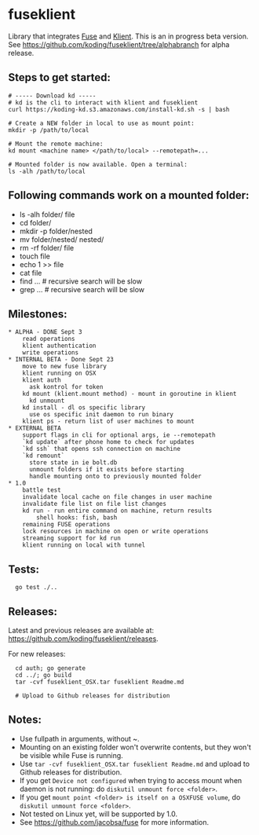 # fuseklient

Library that integrates [Fuse](https://github.com/bazil/fuse) and [Klient](https://github.com/koding/klient). This is an in progress beta version. See https://github.com/koding/fuseklient/tree/alphabranch for alpha release.

## Steps to get started:

    # ----- Download kd -----
    # kd is the cli to interact with klient and fuseklient
    curl https://koding-kd.s3.amazonaws.com/install-kd.sh -s | bash

    # Create a NEW folder in local to use as mount point:
    mkdir -p /path/to/local

    # Mount the remote machine:
    kd mount <machine name> </path/to/local> --remotepath=...

    # Mounted folder is now available. Open a terminal:
    ls -alh /path/to/local

## Following commands work on a mounted folder:

  * ls -alh folder/ file
  * cd folder/
  * mkdir -p folder/nested
  * mv folder/nested/ nested/
  * rm -rf folder/ file
  * touch file
  * echo 1 >> file
  * cat file
  * find ... # recursive search will be slow
  * grep ... # recursive search will be slow

## Milestones:

    * ALPHA - DONE Sept 3
        read operations
        klient authentication
        write operations
    * INTERNAL BETA - Done Sept 23
        move to new fuse library
        klient running on OSX
        klient auth
          ask kontrol for token
        kd mount (klient.mount method) - mount in goroutine in klient
          kd unmount
        kd install - dl os specific library
          use os specific init daemon to run binary
        klient ps - return list of user machines to mount
    * EXTERNAL BETA
        support flags in cli for optional args, ie --remotepath
        `kd update` after phone home to check for updates
        `kd ssh` that opens ssh connection on machine
        `kd remount`
          store state in ie bolt.db
          unmount folders if it exists before starting
          handle mounting onto to previously mounted folder
    * 1.0
        battle test
        invalidate local cache on file changes in user machine
        invalidate file list on file list changes
        kd run - run entire command on machine, return results
            shell hooks: fish, bash
        remaining FUSE operations
        lock resources in machine on open or write operations
        streaming support for kd run
        klient running on local with tunnel

## Tests:

      go test ./..

## Releases:

  Latest and previous releases are available at: https://github.com/koding/fuseklient/releases.

  For new releases:

      cd auth; go generate
      cd ../; go build
      tar -cvf fuseklient_OSX.tar fuseklient Readme.md

      # Upload to Github releases for distribution

## Notes:

  * Use fullpath in arguments, without ~.
  * Mounting on an existing folder won't overwrite contents, but they won't be visible while Fuse is running.
  * Use `tar -cvf fuseklient_OSX.tar fuseklient Readme.md` and upload to Github releases for distribution.
  * If you get `Device not configured` when trying to access mount when daemon is not running: do `diskutil unmount force <folder>`.
  * If you get `mount point <folder> is itself on a OSXFUSE volume`, do `diskutil unmount force <folder>`.
  * Not tested on Linux yet, will be supported by 1.0.
  * See https://github.com/jacobsa/fuse for more information.
